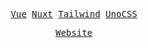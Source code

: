 <p align="center">
  <samp>
    <a href="https://vuejs.org/">Vue</a>
    <a href="https://nuxt.com/">Nuxt</a>
    <a href="https://tailwindcss.com/">Tailwind</a>
    <a href="https://unocss.dev/">UnoCSS</a>
  </samp>
</p>

<p align="center">
  <samp>
    <a href="https://dianprata.com/">Website</a>
  </samp>
</p>

